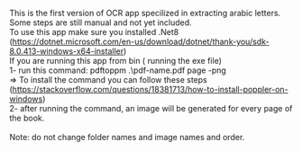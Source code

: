 This is the first version of OCR app specilized in extracting arabic letters.\
Some steps are still manual and not yet included.\
To use this app make sure you installed .Net8 (https://dotnet.microsoft.com/en-us/download/dotnet/thank-you/sdk-8.0.413-windows-x64-installer)\
If you are running this app from bin ( running the exe file)\
1- run this command: pdftoppm .\pdf-name.pdf page -png\
  => To install the command you can follow these steps (https://stackoverflow.com/questions/18381713/how-to-install-poppler-on-windows)\
2- after running the command, an image will be generated for every page of the book.\
<br/>
Note: do not change folder names and image names and order.
 
